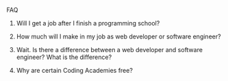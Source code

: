 FAQ

1. Will I get a job after I finish a programming school?


2. How much will I make in my job as web developer or software engineer?


3. Wait. Is there a difference between a web developer and software engineer?  What is the difference?


4. Why are certain Coding Academies free?